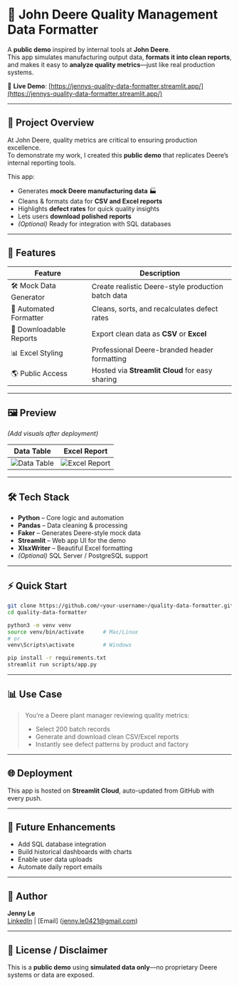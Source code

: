 
# 🌿 John Deere Quality Management Data Formatter

A **public demo** inspired by internal tools at **John Deere**.  
This app simulates manufacturing output data, **formats it into clean reports**,  
and makes it easy to **analyze quality metrics**—just like real production systems.

🔗 **Live Demo**: [https://jennys-quality-data-formatter.streamlit.app/](https://jennys-quality-data-formatter.streamlit.app/)

---

## 📌 Project Overview

At John Deere, quality metrics are critical to ensuring production excellence.  
To demonstrate my work, I created this **public demo** that replicates Deere’s internal reporting tools.

This app:
- Generates **mock Deere manufacturing data** 🏭  
- Cleans & formats data for **CSV and Excel reports**  
- Highlights **defect rates** for quick quality insights  
- Lets users **download polished reports**  
- *(Optional)* Ready for integration with SQL databases

---

## 🚀 Features

| **Feature**              | **Description**                                  |
|--------------------------|--------------------------------------------------|
| 🛠 Mock Data Generator    | Create realistic Deere-style production batch data |
| 🧹 Automated Formatter    | Cleans, sorts, and recalculates defect rates     |
| 📄 Downloadable Reports   | Export clean data as **CSV** or **Excel**        |
| 📊 Excel Styling          | Professional Deere-branded header formatting     |
| 🌎 Public Access          | Hosted via **Streamlit Cloud** for easy sharing  |

---

## 🖼️ Preview

*(Add visuals after deployment)*

| Data Table | Excel Report |
|------------|--------------|
| ![Data Table](https://via.placeholder.com/450x250?text=Data+Preview) | ![Excel Report](https://via.placeholder.com/450x250?text=Excel+Report) |

---

## 🛠 Tech Stack

- **Python** – Core logic and automation  
- **Pandas** – Data cleaning & processing  
- **Faker** – Generates Deere-style mock data  
- **Streamlit** – Web app UI for the demo  
- **XlsxWriter** – Beautiful Excel formatting  
- _(Optional)_ SQL Server / PostgreSQL support

---

## ⚡ Quick Start

```bash
git clone https://github.com/<your-username>/quality-data-formatter.git
cd quality-data-formatter

python3 -m venv venv
source venv/bin/activate      # Mac/Linux
# or
venv\Scripts\activate         # Windows

pip install -r requirements.txt
streamlit run scripts/app.py
```

---

## 📊 Use Case

> You’re a Deere plant manager reviewing quality metrics:
> - Select 200 batch records
> - Generate and download clean CSV/Excel reports
> - Instantly see defect patterns by product and factory

---

## 🌐 Deployment

This app is hosted on **Streamlit Cloud**, auto-updated from GitHub with every push.

---

## 🧩 Future Enhancements

- Add SQL database integration  
- Build historical dashboards with charts  
- Enable user data uploads  
- Automate daily report emails

---

## 👤 Author

**Jenny Le**   
[LinkedIn](https://www.linkedin.com/in/jenny-le0421/) | [Email] (jenny.le0421@gmail.com)

---

## 📄 License / Disclaimer

This is a **public demo** using **simulated data only**—no proprietary Deere systems or data are exposed.

